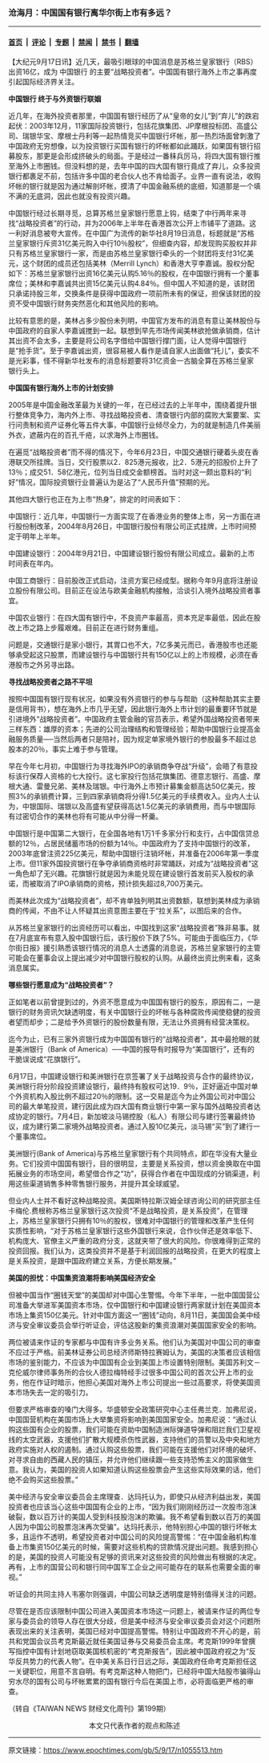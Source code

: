 ### 沧海月：中国国有银行离华尔街上市有多远？

---

#### [首页](../../../..?n1055513) &nbsp;|&nbsp; [评论](../../../../../epoch-comment?n1055513) &nbsp;|&nbsp; [专题](../../../../../epoch-special?n1055513) &nbsp;|&nbsp; [禁闻](../../../../../epoch-news?n1055513) &nbsp;|&nbsp; [禁书](../../../../../books?n1055513) &nbsp;|&nbsp; [翻墙](https://github.com/gfw-breaker/nogfw/blob/master/README.md?n1055513)


<div class="post_content" id="artbody" itemprop="articleBody">
 <!-- article content begin -->
 <p>
  【大纪元9月17日讯】近几天，最吸引眼球的中国消息是苏格兰皇家银行（RBS）出资16亿，成为
  <ok href="https://www.epochtimes.com/gb/tag/%E4%B8%AD%E5%9B%BD%E9%93%B6%E8%A1%8C.html">
   中国银行
  </ok>
  的主要“战略投资者”。中国国有银行海外上市之事再度引起国际经济界关注。
 </p>
 <p>
  <b>
   <ok href="https://www.epochtimes.com/gb/tag/%E4%B8%AD%E5%9B%BD%E9%93%B6%E8%A1%8C.html">
    中国银行
   </ok>
   终于与外资银行联姻
  </b>
 </p>
 <p>
  近几年，在海外投资者那里，中国国有银行经历了从“皇帝的女儿”到“弃儿”的跌宕起伏：2003年12月，11家国际投资银行，包括花旗集团、JP摩根投标团、高盛公司、瑞银华宝、摩根士丹利等一起热情竞买中国银行坏帐，那一热烈场面曾刺激了中国政府无穷想像，以为投资银行买国有银行的坏帐都如此踊跃，如果国有银行招募股东，那更是会形成挤破头的局面。于是经过一番秣兵厉马，将四大国有银行推至海外上市圈钱。但没料想的是，去年中国的四大国有银行竟成了弃儿，众多投资银行都裹足不前，包括许多中国的老合伙人也不肯给面子。业界一直有说法，收购坏帐的银行就是因为通过解剖坏帐，摸清了中国金融系统的底细，知道那是一个填不满的无底洞，因此也就没有投资兴趣。
 </p>
 <p>
  中国银行经过长期寻觅，总算苏格兰皇家银行愿意上钩，结束了中行两年来寻找“战略投资者”的行动，并为2006年上半年在香港首次公开上市铺平了道路。这一利好消息被夸大宣传。在中国广为流传的新华社8月19日消息，标题就是“苏格兰皇家银行斥资31亿美元购入中行10％股权”，但细查内容，却发现购买股权并非只有苏格兰皇家银行一家，而是由苏格兰皇家银行牵头的一个财团将支付31亿美元，这个财团的成员还包括美林（Merrill Lynch）和香港大亨李嘉诚。股权分配如下：苏格兰皇家银行出资16亿美元认购5.16％的股权，在中国银行拥有一个董事席位；美林和李嘉诚共出资15亿美元认购4.84％。但中国人不知道的是，该财团只承诺持股三年，交换条件是获得中国政府一项前所未有的保证，担保该财团的投资不受中国银行财务突然恶化和其他风险的影响。
 </p>
 <p>
  比较有意思的是，美林占多少股份未列明，中国官方发布的消息有意让美林股份与中国政府的自家人李嘉诚搅到一起。联想到早先市场传闻美林欲抢做承销商，估计其出资不会太多，主要是将公司名字借给中国银行撑门面，让人觉得中国银行是“抢手货”。至于李嘉诚出资，很容易被人看作是请自家人出面做“托儿”，委实不是光彩事，怪不得新华社发布的消息标题要将31亿资金一古脑全算在苏格兰皇家银行头上。
 </p>
 <p>
  <b>
   中国国有银行海外上市的计划安排
  </b>
 </p>
 <p>
  2005年是中国金融改革最为关键的一年，在已经过去的上半年中，围绕着提升银行整体竞争力，海内外上市、寻找战略投资者、清查银行内部的腐败大案要案、实行问责制和资产证券化等五件大事，中国银行业倾尽全力，为的就是制造几件美丽外衣，遮蔽内在的百孔千疮，以求海外上市圈钱。
 </p>
 <p>
  在遍觅“战略投资者”而不得的情况下，今年6月23日，中国交通银行硬着头皮在香港联交所挂牌。当日，交行股票以2．825港元报收，比2．5港元的招股价上升了13％；成交51．58亿港元，位列当日成交金额榜首。当时对这一颇出意料的“利好”情况，国际投资银行业普遍认为是沾了“人民币升值”预期的光。
 </p>
 <p>
  其他四大银行也正在为上市“热身”，排定的时间表如下：
 </p>
 <p>
  中国银行：近几年，中国银行一方面实现了在香港业务的整体上市，另一方面在进行股份制改革，2004年8月26日，中国银行股份有限公司正式挂牌，上市时间预定于明年上半年。
 </p>
 <p>
  中国建设银行：2004年9月21日，中国建设银行股份有限公司成立。最新的上市时间表在年内。
 </p>
 <p>
  中国工商银行：目前股改正式启动，注资方案已经成型。据称今年9月底将注册设立股份有限公司。目前正在设法与欧美金融机构接触，洽谈引入境外战略投资者事宜。
 </p>
 <p>
  中国农业银行：在四大国有银行中，不良资产率最高，资本充足率最低，因此在股改上市之路上步履艰难。目前正在进行财务重组。
 </p>
 <p>
  问题是，交通银行是家小银行，其胃口也不大，7亿多美元而已，香港股市也还能够承受起这只股票，而建设银行与中国银行共有150亿以上的上市规模，必须在香港股市之外另寻出路。
 </p>
 <p>
  <b>
   寻找战略投资者之路不平坦
  </b>
 </p>
 <p>
  按照中国国有银行现有状况，如果没有外资银行的参与与帮助（这种帮助其实主要是信用背书），想在海外上市几乎无望，因此银行海外上市计划的最重要环节就是引进境外“战略投资者”。中国政府主管金融的官员表示，希望外国战略投资者带来三样东西：雄厚的资本；先进的公司治理结构和管理经验；帮助中国银行业提高金融服务质量──当然后两者只是陪衬，因为规定单家境外银行的参股最多不超过总股本的20％，事实上难于参与管理。
 </p>
 <p>
  早在今年七月初，中国银行为寻找海外IPO的承销商争夺战“升级”，会晤了有意投标该行保荐人资格的七大投行。这七家投行包括花旗集团、德意志银行、高盛、摩根大通、雷曼兄弟、美林及瑞银。中行海外上市预计募集金额高达50亿美元，按照3%的承销费计算，三到四家承销商将分得1.5亿美元的手续费收入。业内人士认为，中银国际、瑞银以及高盛有望获得高达1.5亿美元的承销费用，而与中银国际有过密切合作的美林也将有可能从中分得一杯羹。
 </p>
 <p>
  中国银行是中国第二大银行，在全国各地有1万1千多家分行和支行，占中国信贷总额的12％，占居民储蓄市场的份额为14％。中国政府为了支持中国银行的改革，2003年底曾注资225亿美元，帮助中国银行注销坏帐，并准备在2006年第一季度上市。但11家外国投资银行在争夺承销商资格时非常踊跃，对成为“战略投资者”这一角色却了无兴趣。花旗银行就是因为未能兑现在建设银行首发前买入股权的承诺，而被取消了IPO承销商的资格，预计损失超过8,700万美元。
 </p>
 <p>
  而美林此次成为“战略投资者”，却不肯单独列明其出资数额，联想到美林成为承销商的传闻，不由不让人怀疑其出资意图主要在于“拉关系”，以图后来的合作。
 </p>
 <p>
  从苏格兰皇家银行的出资经历可以看出，中国找到这家“战略投资者”殊非易事。就在7月底宣布有意入股中国银行后，该行股价下跌了5%。可能由于面临压力，《华尔街日报》援引熟悉该银行情况的消息人士透露的消息说，苏格兰皇家银行的主管可能会在董事会议上提出减少对中国银行股权的认购。从最终出资比例来看，这条消息属实。
 </p>
 <p>
  <b>
   哪些银行愿意成为“战略投资者”？
  </b>
 </p>
 <p>
  正如笔者以前曾提到过的，外资不愿意成为中国国有银行的股东，原因有二，一是银行的财务资讯欠缺透明度，有关中国银行业的坏帐与各种腐败传闻使稳健的投资者望而却步；二是给予外资银行的股份数量有限，无法让外资拥有经营决策权。
 </p>
 <p>
  迄今为止，已有三家外资银行成为中国国有银行的“战略投资者”，其中最抢眼的就是美洲银行（Bank of America）──中国的报导有时报导为“美国银行”，还有的干脆误说成“花旗银行”。
 </p>
 <p>
  6月17日，中国建设银行和美洲银行在京签署了关于战略投资与合作的最终协议，美洲银行将分阶段投资建设银行，最终持有股权可达19．9％，正好逼近中国对单个外资机构入股比例不超过20％的限制。这一交易是迄今为止外国公司对中国公司的最大单笔投资，建行因此成为四大国有商业银行中第一家与国外战略投资者达成协定的银行。7月4日，新加坡淡马锡控股（私人）有限公司与建行签署最终协议，成为建行第二家境外战略投资者。通过入股10亿美元，淡马锡“买”到了建行一个董事席位。
 </p>
 <p>
  美洲银行(Bank of America)与苏格兰皇家银行有个共同特点，即在华没有大量业务。它们投资中国国有银行，目的很明显，主要是关系投资，想以资金换取在中国拓展业务的市场空间，希望借合作之“功”，获得合作者在中国现成的分销渠道，利用这些渠道销售多种零售银行服务，并提升其全球威望。
 </p>
 <p>
  但业内人士并不看好这种战略投资。美国斯特拉斯汉姆全球咨询公司的研究部主任卡梅伦.费根称苏格兰皇家银行这次投资“不是战略投资，是关系投资”，在管理上，苏格兰皇家银行只拥有10％的股权，很难对中国银行的管理和改革产生任何实质性影响，“对于苏格兰皇家银行这些外国银行来说，合作伙伴还是效率低下、机构庞大、官僚主义严重的政府分支，这就夹带了很大的风险。你很难得到正常的投资回报。我们认为，这类投资并不是基于利润回报的战略投资，在更大的程度上是关系投资，是跟中国政府建立关系，方便长期发展。”
 </p>
 <p>
  <b>
   美国的担忧：中国集资浪潮将影响美国经济安全
  </b>
 </p>
 <p>
  但被中国当作“圈钱天堂”的美国却对中国心生警惕。今年下半年，一批中国国营公司准备大举进军美国资本市场，仅中国银行和中国建设银行两家就计划在美国资本市场上集资150亿美元。针对中国方面这一“圈钱”动向，8月11日，美国国会美中经济与安全审议委员会举行听证会，评估这股新的集资浪潮对美国国家安全的影响。
 </p>
 <p>
  两位被请来作证的专家都与中国有许多业务关系。他们认为美国对中国公司的审查不应过于严格。前美林证券公司总经济师斯特拉赛姆认为，美国的决策者应该相信市场的鉴别能力，不应该为中国国有企业到美国上市设置特别限制。美国苏利文－克伦威尔律师事务所的合伙人德拉梅特经手过很多中国公司的首次公开上市的业务，他在作证时暗示，他担心美国对海外上市公司提出一些过高要求，将使美国资本市场失去一定的吸引力。
 </p>
 <p>
  但要求严格审查的嗓门大得多。华盛顿安全政策研究中心主任弗兰克．加弗尼说，中国国营机构在美国市场上大举集资将影响到美国国家安全。加弗尼说：“通过认购这些国有企业的股票，我们可能在资助中国制造洲际弹道导弹和阻拦我们卫星视线的太空武器，支援他们扩散大规模杀伤性武器，支持他们的员警以及中央和地方政府实施对人权的遏制。通过认购这些股票，我们可能在支援他们对环境的破坏、对寻求自由的西藏人民的镇压，并允许他们继续跟一些支持恐怖主义的国家做生意。我认为，美国的投资人如果知道认购这些股票会产生这些实际效果的话，他们绝不会购买这些股票。”
 </p>
 <p>
  美中经济与安全审议委员会主席理查．达玛托认为，即使只从经济利益出发，美国投资者也应该当心这些中国国有企业的上市，“因为我们刚刚经历过一次股市泡沫破裂，数以百万计的美国人受到科技股泡沫的欺骗。我不希望看到数以百万的美国人因为中国公司股票泡沫再次受骗”。达玛托表示，他特别担心中国的银行坏帐太多，且运作不透明，希望投资者对中国公司的风险提高警惕：“在中国金融机构准备上市集资150亿美元的时候，需要对这些机构的贷款情况提出问题。我感到担心的是，美国的投资人可能没有足够的资讯来对这些投资的风险做出有根据的决定。再有，上市的国营公司和银行同中国军工企业之间可能存在的联系也需要全面的审视。”
 </p>
 <p>
  听证会的共同主持人韦塞尔则强调，中国公司缺乏透明度是特别值得关注的问题。
 </p>
 <p>
  尽管在是否应该限制中国公司进入美国资本市场这一问题上，被请来作证的两位专家与委员会的领导人存在很大分歧，但是美中经济与安全审议委员会对这个问题所表现出来的关注表明，美国已经对中国提高警惕。特别让中国政府不开心的是，前共和党国会议员考克斯最近就任美国证券与交易委员会主席。考克斯1999年曾撰写指控中国有计划地窃取美国核机密的“考克斯报告”，因此被中国政府视之为“反华反共势力的代表人物”。在中美关系日行日远之际，美国政府任命考克斯担任这一关键职位，用意不言自明。有考克斯这种人物把门，已经将中国大陆股市骗得山穷水尽的国有公司与坏帐累累的国有银行今后在美国上市，必将面临更严格的审查。
 </p>
 <p>
  （转自《TAIWAN NEWS 财经文化周刊》第199期）
  <font color="#ffffff">
   (http://www.dajiyuan.com)
  </font>
  <br/>
  <center>
   <font class="GY13">
    本文只代表作者的观点和陈述
   </font>
  </center>
 </p>
 <!-- article content end -->
 <div id="below_article_ad">
 </div>
</div>


---

原文链接：https://www.epochtimes.com/gb/5/9/17/n1055513.htm